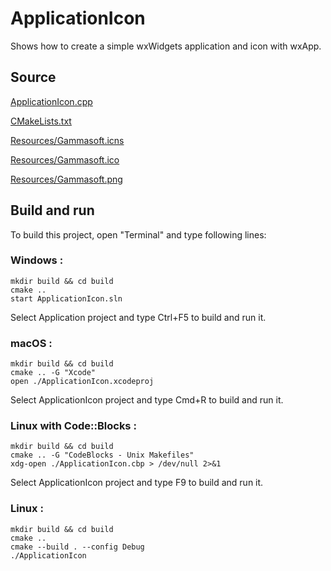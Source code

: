 # ApplicationIcon

Shows how to create a simple wxWidgets application and icon with wxApp.

## Source

[ApplicationIcon.cpp](ApplicationIcon.cpp)

[CMakeLists.txt](CMakeLists.txt)

[Resources/Gammasoft.icns](Resources/Gammasoft.icns)

[Resources/Gammasoft.ico](Resources/Gammasoft.ico)

[Resources/Gammasoft.png](Resources/Gammasoft.png)

## Build and run

To build this project, open "Terminal" and type following lines:

### Windows :

``` shell
mkdir build && cd build
cmake .. 
start ApplicationIcon.sln
```

Select Application project and type Ctrl+F5 to build and run it.

### macOS :

``` shell
mkdir build && cd build
cmake .. -G "Xcode"
open ./ApplicationIcon.xcodeproj
```

Select ApplicationIcon project and type Cmd+R to build and run it.

### Linux with Code::Blocks :

``` shell
mkdir build && cd build
cmake .. -G "CodeBlocks - Unix Makefiles"
xdg-open ./ApplicationIcon.cbp > /dev/null 2>&1
```

Select ApplicationIcon project and type F9 to build and run it.

### Linux :

``` shell
mkdir build && cd build
cmake .. 
cmake --build . --config Debug
./ApplicationIcon
```
